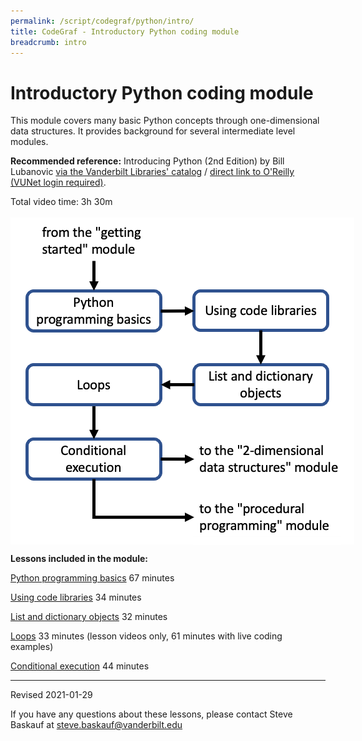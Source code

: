 ```yaml
---
permalink: /script/codegraf/python/intro/
title: CodeGraf - Introductory Python coding module
breadcrumb: intro
---
```


# Introductory Python coding module

This module covers many basic Python concepts through one-dimensional data structures. It provides background for several intermediate level modules. 

**Recommended reference:** Introducing Python (2nd Edition) by Bill Lubanovic [via the Vanderbilt Libraries' catalog](https://catalog.library.vanderbilt.edu/permalink/01VAN_INST/6ll2l/alma991043641691203276) / [direct link to O'Reilly (VUNet login required)](https://learning-oreilly-com.proxy.library.vanderbilt.edu/library/view/introducing-python-2nd/9781492051374/).

Total video time: 3h 30m

<!-- Save for Web Slices (intropython.psd) -->
<div style="position:relative; left:0px; top:0px; width:550px; height:526px;">
	<div style="position:absolute; left:0px; top:0px; width:550px; height:11px;">
		<img src="images/intropython_01.gif" width="550" height="11" alt="">
	</div>
	<div style="position:absolute; left:0px; top:11px; width:26px; height:515px;">
		<img src="images/intropython_02.gif" width="26" height="515" alt="">
	</div>
	<div style="position:absolute; left:26px; top:11px; width:214px; height:62px;">
		<a href="../../startcoding"
			onmouseover="window.status='Start coding module';  return true;"
			onmouseout="window.status='';  return true;">
			<img src="images/intropython_03.gif" width="214" height="62" border="0" alt="Start coding module"></a>
	</div>
	<div style="position:absolute; left:240px; top:11px; width:310px; height:112px;">
		<img src="images/intropython_04.gif" width="310" height="112" alt="">
	</div>
	<div style="position:absolute; left:26px; top:73px; width:214px; height:50px;">
		<img src="images/intropython_05.gif" width="214" height="50" alt="">
	</div>
	<div style="position:absolute; left:26px; top:123px; width:214px; height:62px;">
		<a href="../../004"
			onmouseover="window.status='Python programming basics lesson';  return true;"
			onmouseout="window.status='';  return true;">
			<img src="images/intropython_06.gif" width="214" height="62" border="0" alt="Python programming basics lesson"></a>
	</div>
	<div style="position:absolute; left:240px; top:123px; width:52px; height:403px;">
		<img src="images/intropython_07.gif" width="52" height="403" alt="">
	</div>
	<div style="position:absolute; left:292px; top:123px; width:215px; height:62px;">
		<a href="../../005"
			onmouseover="window.status='Using code libraries lesson';  return true;"
			onmouseout="window.status='';  return true;">
			<img src="images/intropython_08.gif" width="215" height="62" border="0" alt="Using code libraries lesson"></a>
	</div>
	<div style="position:absolute; left:507px; top:123px; width:43px; height:235px;">
		<img src="images/intropython_09.gif" width="43" height="235" alt="">
	</div>
	<div style="position:absolute; left:26px; top:185px; width:214px; height:55px;">
		<img src="images/intropython_10.gif" width="214" height="55" alt="">
	</div>
	<div style="position:absolute; left:292px; top:185px; width:215px; height:55px;">
		<img src="images/intropython_11.gif" width="215" height="55" alt="">
	</div>
	<div style="position:absolute; left:26px; top:240px; width:214px; height:63px;">
		<a href="../../006b"
			onmouseover="window.status='Loops lesson';  return true;"
			onmouseout="window.status='';  return true;">
			<img src="images/intropython_12.gif" width="214" height="63" border="0" alt="Loops lesson"></a>
	</div>
	<div style="position:absolute; left:292px; top:240px; width:215px; height:63px;">
		<a href="../../006a"
			onmouseover="window.status='List and dictionary objects lesson';  return true;"
			onmouseout="window.status='';  return true;">
			<img src="images/intropython_13.gif" width="215" height="63" border="0" alt="List and dictionary objects lesson"></a>
	</div>
	<div style="position:absolute; left:26px; top:303px; width:214px; height:55px;">
		<img src="images/intropython_14.gif" width="214" height="55" alt="">
	</div>
	<div style="position:absolute; left:292px; top:303px; width:215px; height:55px;">
		<img src="images/intropython_15.gif" width="215" height="55" alt="">
	</div>
	<div style="position:absolute; left:26px; top:358px; width:214px; height:63px;">
		<a href="../../006c"
			onmouseover="window.status='Conditional execution lesson';  return true;"
			onmouseout="window.status='';  return true;">
			<img src="images/intropython_16.gif" width="214" height="63" border="0" alt="Conditional execution lesson"></a>
	</div>
	<div style="position:absolute; left:292px; top:358px; width:237px; height:63px;">
		<a href="../twod"
			onmouseover="window.status='2 dimensional structures module';  return true;"
			onmouseout="window.status='';  return true;">
			<img src="images/intropython_17.gif" width="237" height="63" border="0" alt="2 dimensional structures module"></a>
	</div>
	<div style="position:absolute; left:529px; top:358px; width:21px; height:168px;">
		<img src="images/intropython_18.gif" width="21" height="168" alt="">
	</div>
	<div style="position:absolute; left:26px; top:421px; width:214px; height:105px;">
		<img src="images/intropython_19.gif" width="214" height="105" alt="">
	</div>
	<div style="position:absolute; left:292px; top:421px; width:237px; height:29px;">
		<img src="images/intropython_20.gif" width="237" height="29" alt="">
	</div>
	<div style="position:absolute; left:292px; top:450px; width:237px; height:63px;">
		<a href="../procedural"
			onmouseover="window.status='Procedural programming module';  return true;"
			onmouseout="window.status='';  return true;">
			<img src="images/intropython_21.gif" width="237" height="63" border="0" alt="Procedural programming module"></a>
	</div>
	<div style="position:absolute; left:292px; top:513px; width:237px; height:13px;">
		<img src="images/intropython_22.gif" width="237" height="13" alt="">
	</div>
</div>
<!-- End Save for Web Slices -->


**Lessons included in the module:**

[Python programming basics](004) 67 minutes

[Using code libraries](005) 34 minutes

[List and dictionary objects](006a) 32 minutes

[Loops](006b) 33 minutes (lesson videos only, 61 minutes with live coding examples)

[Conditional execution](006c) 44 minutes


----

Revised 2021-01-29

If you have any questions about these lessons, please contact Steve Baskauf at [steve.baskauf@vanderbilt.edu](mailto:steve.baskauf@vanderbilt.edu)
